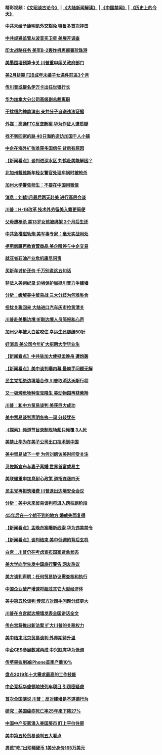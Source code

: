 #### 精彩视频：[《文昭谈古论今》](https://github.com/gfw-breaker/wenzhao/blob/master/README.md?t=01121831) | [《大陆新闻解读》](https://github.com/gfw-breaker/ntdtv-comedy/blob/master/README.md?t=01121831) | [《中国禁闻》](https://github.com/gfw-breaker/ntdtv-news/blob/master/README.md?t=01121831) | [《历史上的今天》](https://github.com/gfw-breaker/today-in-history/blob/master/README.md?t=01121831) 

#### [中共未给予康明凯外交豁免 特鲁多首次抨击](../pages/nsc412/n10970976.md?t=01121831) 

#### [中共规避监管从波音买卫星 美展开调查](../pages/nsc412/n10970960.md?t=01121831) 

#### [印太战略任务 美军B-2轰炸机再部署珍珠港](../pages/nsc412/n10970599.md?t=01121831) 

#### [美墨围墙预算卡关 川普重申续关政府部门](../pages/nsc412/n10970534.md?t=01121831) 

#### [美2月排期 F2B成年未婚子女递件前进3个月](../pages/nsc412/n10970207.md?t=01121831) 

#### [传川普或提名伊万卡出任世银行长](../pages/nsc412/n10970106.md?t=01121831) 

#### [华为加拿大分公司高级副总裁离职](../pages/nsc412/n10969911.md?t=01121831) 

#### [干扰纽约神韵演出 亲共分子自送违法证据](../pages/nsc412/n10969757.md?t=01121831) 

#### [外媒：高通FTC反垄断案 华为作证人遭质疑](../pages/nsc412/n10969482.md?t=01121831) 

#### [找不到回家的路 40只海豹造访加国千人小镇](../pages/nsc412/n10969564.md?t=01121831) 

#### [中企在海外扩张难获多国信任 背后有原因](../pages/nsc412/n10969228.md?t=01121831) 

#### [【新闻看点】谈判进深水区 刘鹤赴美能解困？](../pages/nsc412/n10969116.md?t=01121831) 

#### [北加州戴维斯年轻女警官处理车祸时被枪杀](../pages/nsc412/n10969582.md?t=01121831) 

#### [加州大学警告师生：不要在中国用微信](../pages/nsc412/n10969475.md?t=01121831) 

#### [消息：刘鹤1月最后两天赴美 进行高层会谈](../pages/nsc412/n10967146.md?t=01121831) 

#### [川普：H-1B改革 技术外劳留美入籍更简便](../pages/nsc412/n10968990.md?t=01121831) 

#### [父母遭枪杀 美13岁女孩被绑架 3个月后生还](../pages/nsc412/n10968787.md?t=01121831) 

#### [中共急推磁轨炮 美军事专家：毫无实战用处](../pages/nsc412/n10968326.md?t=01121831) 

#### [拒用新疆再教育营商品 美企叫停与中企交易](../pages/nsc412/n10967266.md?t=01121831) 

#### [就亚省石油产业危机康尼问责](../pages/nsc412/n10967310.md?t=01121831) 

#### [买新车讨价还价 千万别说这五句话](../pages/nsc412/n10966559.md?t=01121831) 

#### [非法入美创纪录 边境保护局挺川普力争建墙](../pages/nsc412/n10966872.md?t=01121831) 

#### [分析：缓解美中贸易战 三大分歧为何难弥合](../pages/nsc412/n10966845.md?t=01121831) 

#### [担忧关税回来 大陆进口汽车灰市抢货清关](../pages/nsc412/n10966734.md?t=01121831) 

#### [川普赴美墨边境 听取边境人员简报和心声](../pages/nsc412/n10966781.md?t=01121831) 

#### [加州少年被大白鲨咬住 幸运生还腿缝50针](../pages/nsc412/n10966637.md?t=01121831) 

#### [好消息 美公司今年扩大招聘大学毕业生](../pages/nsc412/n10966671.md?t=01121831) 

#### [【新闻看点】中共驻加大使挺孟晚舟 遭炮轰](../pages/nsc412/n10966495.md?t=01121831) 

#### [【新闻看点】美中谈判曝内幕 最棘手问题无解](../pages/nsc412/n10966115.md?t=01121831) 

#### [民主党拒绝边境墙合作 川普取消达沃斯行程](../pages/nsc412/n10966613.md?t=01121831) 

#### [又一极濒危物种宝宝降生 美动物园再获紫羚](../pages/nsc412/n10966526.md?t=01121831) 

#### [川普：和中方贸易谈判 美获巨大成功](../pages/nsc412/n10966506.md?t=01121831) 

#### [美中贸易谈判声明各执一词 分歧犹在](../pages/nsc412/n10966376.md?t=01121831) 

#### [《探索》频道节目录制现场船只倾覆 3人死](../pages/nsc412/n10966232.md?t=01121831) 

#### [美禁止华为在美子公司出口技术到中国](../pages/nsc412/n10966359.md?t=01121831) 

#### [美中贸易战下一步 为何刘鹤访美时间受关注](../pages/nsc412/n10964471.md?t=01121831) 

#### [贝佐斯宣布与妻子离婚 世界首富或易主](../pages/nsc412/n10964638.md?t=01121831) 

#### [美联储重申加息耐心政策 道指连涨四天](../pages/nsc412/n10964591.md?t=01121831) 

#### [民主党再拒筑墙费 川普退出边境安全会议](../pages/nsc412/n10964507.md?t=01121831) 

#### [分析：美中未来贸易谈判将进入跨栏跑阶段](../pages/nsc412/n10964449.md?t=01121831) 

#### [45年后在一个想不到的地方 婚戒失而复得](../pages/nsc412/n10964454.md?t=01121831) 

#### [【新闻看点】孟晚舟案曝新线索 华为违美禁令](../pages/nsc412/n10964307.md?t=01121831) 

#### [【新闻看点】谈判结束 美中低调的背后玄机](../pages/nsc412/n10964036.md?t=01121831) 

#### [白宫：川普仍在考虑宣布国家紧急状态](../pages/nsc412/n10964312.md?t=01121831) 

#### [美大学向学生发中国旅行警告 网友热议](../pages/nsc412/n10964289.md?t=01121831) 

#### [美方谈判声明：任何贸易协议需查核和执行](../pages/nsc412/n10964102.md?t=01121831) 

#### [中国企业破产增速将超过其它大型经济体](../pages/nsc412/n10964069.md?t=01121831) 

#### [美中第五轮谈判 传双方对棘手问题分歧更大](../pages/nsc412/n10964058.md?t=01121831) 

#### [川普在白宫就边境墙发表全国讲话全文](../pages/nsc412/n10964007.md?t=01121831) 

#### [传白宫将推出新法案 扩大川普的关税权力](../pages/nsc412/n10963994.md?t=01121831) 

#### [美中结束北京贸易谈判 外界期待升温](../pages/nsc412/n10962435.md?t=01121831) 

#### [中企CES参展数减两成 中兴缺席华为低调](../pages/nsc412/n10962287.md?t=01121831) 

#### [传苹果拟削减iPhone首季产量10%](../pages/nsc412/n10963240.md?t=01121831) 

#### [盘点2019年十大需求最高的工作技能](../pages/nsc412/n10962606.md?t=01121831) 

#### [中企竞标华盛顿地铁列车项目 引窃密疑虑](../pages/nsc412/n10962276.md?t=01121831) 

#### [首次全国演说 川普：反对建墙是不道德行为](../pages/nsc412/n10962709.md?t=01121831) 

#### [研究：美国癌症死亡率25年来下降27%](../pages/nsc412/n10962370.md?t=01121831) 

#### [中国中产买家涌入美国房市 盯上平价住房](../pages/nsc412/n10962309.md?t=01121831) 

#### [美中第五轮贸易谈判五大看点](../pages/nsc412/n10962359.md?t=01121831) 

#### [男孩“吃”出珍稀硬币 1美分身价165万美元](../pages/nsc412/n10962277.md?t=01121831) 

